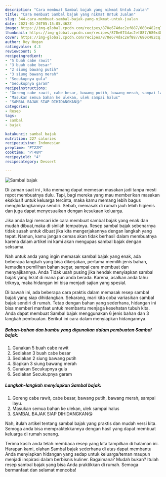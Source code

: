 ```yaml
---
description: "Cara membuat Sambal bajak yang nikmat Untuk Jualan"
title: "Cara membuat Sambal bajak yang nikmat Untuk Jualan"
slug: 344-cara-membuat-sambal-bajak-yang-nikmat-untuk-jualan
date: 2021-01-26T05:15:05.462Z
image: https://img-global.cpcdn.com/recipes/870e674dac2ef887/680x482cq70/sambal-bajak-foto-resep-utama.jpg
thumbnail: https://img-global.cpcdn.com/recipes/870e674dac2ef887/680x482cq70/sambal-bajak-foto-resep-utama.jpg
cover: https://img-global.cpcdn.com/recipes/870e674dac2ef887/680x482cq70/sambal-bajak-foto-resep-utama.jpg
author: Roy Hogan
ratingvalue: 4.3
reviewcount: 5
recipeingredient:
- "5 buah cabe rawit"
- "3 buah cabe besar"
- "2 siung bawang putih"
- "3 siung bawang merah"
- "Secukupnya gula"
- "Secukupnya garam"
recipeinstructions:
- "Goreng cabe rawit, cabe besar, bawang putih, bawang merah, sampai layu."
- "Masukan semua bahan ke ulekan, ulek sampai halus"
- "SAMBAL BAJAK SIAP DIHIDANGKAN😘"
categories:
- Resep
tags:
- sambal
- bajak

katakunci: sambal bajak 
nutrition: 227 calories
recipecuisine: Indonesian
preptime: "PT22M"
cooktime: "PT48M"
recipeyield: "4"
recipecategory: Dessert

---
```



![Sambal bajak](https://img-global.cpcdn.com/recipes/870e674dac2ef887/680x482cq70/sambal-bajak-foto-resep-utama.jpg)

Di zaman  saat ini , kita memang dapat memesan masakan jadi tanpa mesti repot membuatnya dulu. Tapi, bagi mereka yang mau memberikan masakan eksklusif untuk keluarga tercinta, maka kamu memang lebih bagus menghidangkannya sendiri. Sebab, memasak di rumah jauh lebih higienis dan juga dapat menyesuaikan dengan kesukaan keluarga.

Jika anda lagi mencari ide cara membuat sambal bajak yang enak dan mudah dibuat,maka di sinilah tempatnya. Resep sambal bajak  sebenarnya tidak susah untuk dibuat jika kita mengerjakannya dengan langkah yang tepat. Namun, kamu jangan cemas akan tidak berhasil dalam membuatnya 
karena dalam artikel ini kami akan mengupas sambal bajak dengan seksama.  



Nah untuk anda yang ingin memasak sambal bajak yang enak, ada beberapa langkah yang bisa dikerjakan, pertama memilih jenis bahan, kemudian pemilihan bahan segar, sampai cara membuat dan menyajikannya. Anda Tidak usah pusing jika hendak menyiapkan sambal bajak yang lezat di mana pun anda berada. Karena, asalkan anda  tahu triknya, maka hidangan ini bisa menjadi sajian yang spesial.

Di bawah ini, ada beberapa cara praktis  dalam memasak resep sambal bajak yang siap dihidangkan. Sekarang, mari kita coba variasikan sambal bajak sendiri di rumah. Tetap dengan bahan yang sederhana, hidangan ini bisa memberi manfaat untuk membantu menjaga kesehatan tubuh kita. Anda dapat membuat Sambal bajak menggunakan 6 jenis bahan dan 3 langkah pembuatan. Berikut ini cara dalam menyiapkan hidangannya.

<!--inarticleads1-->

##### Bahan-bahan dan bumbu yang digunakan dalam pembuatan Sambal bajak:

1. Gunakan 5 buah cabe rawit
1. Sediakan 3 buah cabe besar
1. Sediakan 2 siung bawang putih
1. Siapkan 3 siung bawang merah
1. Gunakan Secukupnya gula
1. Sediakan Secukupnya garam




<!--inarticleads2-->

##### Langkah-langkah menyiapkan Sambal bajak:

1. Goreng cabe rawit, cabe besar, bawang putih, bawang merah, sampai layu.
1. Masukan semua bahan ke ulekan, ulek sampai halus
1. SAMBAL BAJAK SIAP DIHIDANGKAN😘




Nah, itulah artikel tentang  sambal bajak  yang praktis dan mudah versi kita. Semoga anda bisa mempraktekkannya dengan hasil yang dapat membuat keluarga di rumah senang. 

Terima kasih anda telah membaca resep yang kita tampilkan di halaman ini. Harapan kami, olahan  Sambal bajak sederhana di atas dapat membantu Anda menyiapkan hidangan yang sedap untuk keluarga/teman maupun menjadi inspirasi dalam berbisnis kuliner. Bagaimana? Mudah bukan? Itulah resep sambal bajak yang bisa Anda praktikkan di rumah. Semoga bermanfaat dan selamat mencoba!

